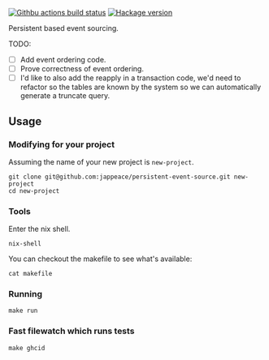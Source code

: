 [![Githbu actions build status](https://img.shields.io/github/workflow/status/jappeace/persistent-event-source/Test)](https://github.com/jappeace/persistent-event-source/actions)
[![Hackage version](https://img.shields.io/hackage/v/template.svg?label=Hackage)](https://hackage.haskell.org/package/persistent-event-source) 

Persistent based event sourcing.

TODO:

+ [ ] Add event ordering code.
+ [ ] Prove correctness of event ordering.
+ [ ] I'd like to also add the reapply in a transaction
      code, we'd need to refactor so the tables are known
      by the system so we can automatically generate a truncate query.

## Usage

### Modifying for your project
Assuming the name of your new project is `new-project`.

```
git clone git@github.com:jappeace/persistent-event-source.git new-project
cd new-project
```

### Tools
Enter the nix shell.
```
nix-shell
```
You can checkout the makefile to see what's available:
```
cat makefile
```

### Running
```
make run
```

### Fast filewatch which runs tests
```
make ghcid
```
